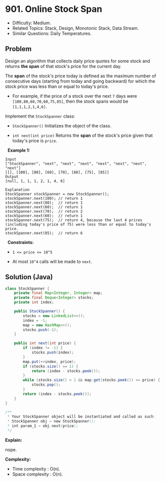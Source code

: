 # 901. Online Stock Span

- Difficulty: Medium.
- Related Topics: Stack, Design, Monotonic Stack, Data Stream.
- Similar Questions: Daily Temperatures.

## Problem

Design an algorithm that collects daily price quotes for some stock and returns **the span** of that stock's price for the current day.

The **span** of the stock's price today is defined as the maximum number of consecutive days (starting from today and going backward) for which the stock price was less than or equal to today's price.


	
- For example, if the price of a stock over the next ```7``` days were ```[100,80,60,70,60,75,85]```, then the stock spans would be ```[1,1,1,2,1,4,6]```.


Implement the ```StockSpanner``` class:


	
- ```StockSpanner()``` Initializes the object of the class.
	
- ```int next(int price)``` Returns the **span** of the stock's price given that today's price is ```price```.


 
**Example 1:**

```
Input
["StockSpanner", "next", "next", "next", "next", "next", "next", "next"]
[[], [100], [80], [60], [70], [60], [75], [85]]
Output
[null, 1, 1, 1, 2, 1, 4, 6]

Explanation
StockSpanner stockSpanner = new StockSpanner();
stockSpanner.next(100); // return 1
stockSpanner.next(80);  // return 1
stockSpanner.next(60);  // return 1
stockSpanner.next(70);  // return 2
stockSpanner.next(60);  // return 1
stockSpanner.next(75);  // return 4, because the last 4 prices (including today's price of 75) were less than or equal to today's price.
stockSpanner.next(85);  // return 6
```

 
**Constraints:**


	
- ```1 <= price <= 10^5```
	
- At most ```10^4``` calls will be made to ```next```.



## Solution (Java)

```java
class StockSpanner {
    private final Map<Integer, Integer> map;
    private final Deque<Integer> stocks;
    private int index;

    public StockSpanner() {
        stocks = new LinkedList<>();
        index = -1;
        map = new HashMap<>();
        stocks.push(-1);
    }

    public int next(int price) {
        if (index != -1) {
            stocks.push(index);
        }
        map.put(++index, price);
        if (stocks.size() == 1) {
            return (index - stocks.peek());
        }
        while (stocks.size() > 1 && map.get(stocks.peek()) <= price) {
            stocks.pop();
        }
        return (index - stocks.peek());
    }
}

/**
 * Your StockSpanner object will be instantiated and called as such:
 * StockSpanner obj = new StockSpanner();
 * int param_1 = obj.next(price);
 */
```

**Explain:**

nope.

**Complexity:**

* Time complexity : O(n).
* Space complexity : O(n).
